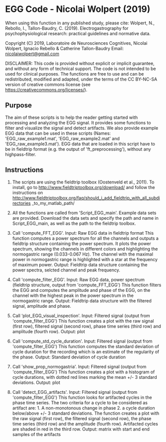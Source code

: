 EGG Code - Nicolai Wolpert (2019)
=======================


When using this function in any published study, please cite: Wolpert, N., Rebollo, I.,
Tallon-Baudry, C. (2019). Electrogastrography for psychophysiological 
research: practical guidelines and normative data.

Copyright (C) 2019, Laboratoire de Neurosciences Cognitives, Nicolai Wolpert, 
Ignacio Rebello & Catherine Tallon-Baudry
Email: nicolaiwolpert@gmail.com

DISCLAIMER:
This code is provided without explicit or implicit guarantee, and without any 
form of technical support. The code is not intended to be used for clinical 
purposes. The functions are free to use and can be redistributed, modified 
and adapted, under the terms of the CC BY-NC-SA version of creative commons 
license (see <https://creativecommons.org/licenses/>).

Purpose
-------------

The aim of these scripts is to help the reader getting started with processing
and analyzing the EGG signal. It provides some functions to filter and visualize
the signal and detect artifacts.
We also provide example EGG data that can be used in these scripts (Names: 
'EGG_raw_example1.mat', 'EGG_raw_example2.mat' and 'EGG_raw_example3.mat').
EGG data that are loaded in this script have to be in fieldtrip format (e.g.
the output of 'ft_preprocessing'), without any highpass-filter.

Instructions
-----------------------

1. The scripts are using the fieldtrip toolbox (Oostenveld et al., 2011).
To install, go to
http://www.fieldtriptoolbox.org/download/ and follow the instructions on
http://www.fieldtriptoolbox.org/faq/should_i_add_fieldtrip_with_all_subdirectories
_to_my_matlab_path/

2. All the functions are called from 'Script_EGG_main'. Example data sets are
provided. Download the data sets and specify the path and name in Script_EGG_main,
as well as the path to the fieldtrip toolbox.

3. Call 'compute_FFT_EGG'.
Input: Raw EGG data in fieldtrip format
This function computes a power spectrum for all the channels and outputs a fieldtrip 
structure containing the power spectrum.
It plots the power spectrum, showing the channels in different colors and
highlighting the normogastric range (0.033-0.067 Hz). The channel with the
maximal power in normogastric range is highlighted with a star at the frequency
of maximum power.
Output: Fieldtrip data structure containing the power spectra, selcted channel and peak
frequency.

4. Call 'compute_filter_EGG'.
Input: Raw EGG data, power spectrum (fieldtrip structure, output from 
'compute_FFT_EGG')
This function filters the EGG and computes the amplitude and phase of the EGG, 
on the channel with the highest peak in the power spectrum in the normogastric 
range.
Output: Fieldtrip data structure with the filtered signal, amplitude and 
phase.

5. Call ‘plot_EGG_visual_inspection'. 
Input: Filtered signal (output from 'compute_filter_EGG')
This function creates a plot with the raw signal (first row), filtered signal
(second row), phase time series (third row) and amplitude (fourth row).
Output: plot

6. Call 'compute_std_cycle_duration'.
Input: Filtered signal (output from 'compute_filter_EGG')
This function computes the standard deviation of cycle duration for the
recording which is an estimate of the regularity of the phase.
Output: Standard deviation of cycle duration

7. Call 'show_prop_normogastria'. 
Input: Filtered signal (output from 'compute_filter_EGG')
This function creates a plot with a histogram of cycle durations, with dotted
red lines marking the mean +/- 3 standard deviations.
Output: plot

8. Call 'detect_EGG_artifacts'. 
Input: Filtered signal (output from 'compute_filter_EGG')
This function looks for artifacted cycles in the phase time series. The two 
criteria for a cycle to be considered as artifact are: 1. A non-monotonous
change in phase 2. a cycle duration below/above +/- 3 standard deviations.
The function creates a plot with the raw signal (first row), the filtered 
signal (second row), the phase time series (third row) and the amplitude
(fourth row). Artifacted cycles are shaded in red in the third row.
Output: matrix with start and end samples of the artifacts
